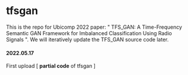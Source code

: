 # tfsgan

This is the repo for Ubicomp 2022 paper: " TFS_GAN: A Time-Frequency Semantic GAN Framework for Imbalanced Classification Using Radio Signals ". We will iteratively update the TFS_GAN source code later.

#### 2022.05.17

First upload [ **partial code** of tfsgan ]
